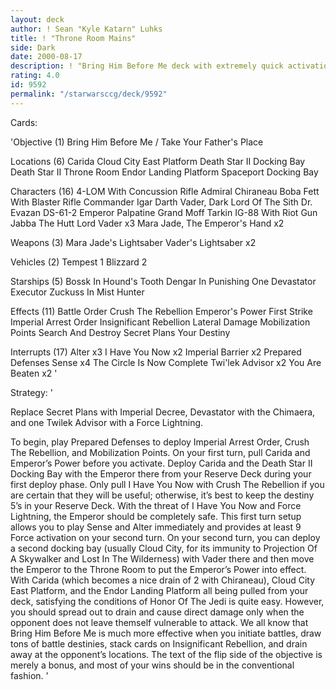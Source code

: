 ```yaml
---
layout: deck
author: ! Sean "Kyle Katarn" Luhks
title: ! "Throne Room Mains"
side: Dark
date: 2000-08-17
description: ! "Bring Him Before Me deck with extremely quick activation and enough black and blue to, well, turn the Light Side black and blue."
rating: 4.0
id: 9592
permalink: "/starwarsccg/deck/9592"
---
```

Cards: 

'Objective (1)
Bring Him Before Me / Take Your Father's Place

Locations (6)
Carida
Cloud City East Platform
Death Star II Docking Bay
Death Star II Throne Room
Endor Landing Platform
Spaceport Docking Bay

Characters (16)
4-LOM With Concussion Rifle
Admiral Chiraneau
Boba Fett With Blaster Rifle
Commander Igar
Darth Vader, Dark Lord Of The Sith
Dr. Evazan
DS-61-2
Emperor Palpatine
Grand Moff Tarkin
IG-88 With Riot Gun
Jabba The Hutt
Lord Vader x3
Mara Jade, The Emperor's Hand x2

Weapons (3)
Mara Jade's Lightsaber
Vader's Lightsaber x2

Vehicles (2)
Tempest 1
Blizzard 2

Starships (5)
Bossk In Hound's Tooth
Dengar In Punishing One
Devastator
Executor
Zuckuss In Mist Hunter

Effects (11)
Battle Order
Crush The Rebellion
Emperor's Power
First Strike
Imperial Arrest Order
Insignificant Rebellion
Lateral Damage
Mobilization Points
Search And Destroy
Secret Plans
Your Destiny

Interrupts (17)
Alter x3
I Have You Now x2
Imperial Barrier x2
Prepared Defenses
Sense x4
The Circle Is Now Complete
Twi'lek Advisor x2
You Are Beaten x2
'

Strategy: '

Replace Secret Plans with Imperial Decree, Devastator with the Chimaera, and one Twilek Advisor with a Force Lightning.

To begin, play Prepared Defenses to deploy Imperial Arrest Order, Crush The Rebellion, and Mobilization Points.  On your first turn, pull Carida and Emperor’s Power before you activate.	Deploy Carida and the Death Star II Docking Bay with the Emperor there from your Reserve Deck during your first deploy phase.	Only pull I Have You Now with Crush The Rebellion if you are certain that they will be useful; otherwise, it’s best to keep the destiny 5’s in your Reserve Deck.  With the threat of I Have You Now and Force Lightning, the Emperor should be completely safe.  This first turn setup allows you to play Sense and Alter immediately and provides at least 9 Force activation on your second turn.	On your second turn, you can deploy a second docking bay (usually Cloud City, for its immunity to Projection Of A Skywalker and Lost In The Wilderness) with Vader there and then move the Emperor to the Throne Room to put the Emperor’s Power into effect.  With Carida (which becomes a nice drain of 2 with Chiraneau), Cloud City East Platform, and the Endor Landing Platform all being pulled from your deck, satisfying the conditions of Honor Of The Jedi is quite easy.  However, you should spread out to drain and cause direct damage only when the opponent does not leave themself vulnerable to attack.  We all know that Bring Him Before Me is much more effective when you initiate battles, draw tons of battle destinies, stack cards on Insignificant Rebellion, and drain away at the opponent’s locations.  The text of the flip side of the objective is merely a bonus, and most of your wins should be in the conventional fashion. '
